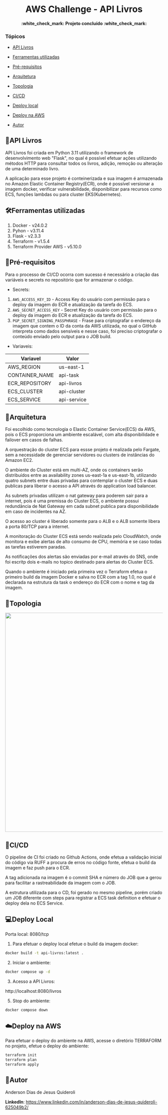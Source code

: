 <h1 align="center"> AWS Challenge - API Livros</h1>
<h4 align="center"> 
    :white_check_mark:  Projeto concluído  :white_check_mark:
</h4>

### Tópicos 

- [API Livros](#api-livros)

- [Ferramentas utilizadas](#ferramentas-utilizadas)

- [Pré-requisitos](#pré-requisitos)

- [Arquitetura](#arquitetura)

- [Topologia](#topologia)

- [CI/CD](#cicd)

- [Deploy local](#deploy-local)

- [Deploy na AWS](#%EF%B8%8Fdeploy-na-aws)
 
- [Autor](#autor)


## 💽API Livros

API Livros foi criada em Python 3.11 utilizando o framework de desenvolvimento web "Flask", no qual é possível efetuar ações utilizando métodos HTTP para consultar todos os livros, adição, remoção ou alteração de uma determinado livro.

A aplicação para esse projeto é conteinerizada e sua imagem é armazenada no Amazon Elastic Container Registry(ECR), onde é possível versionar a imagem docker, verificar vulnerabilidade, disponibilizar para recursos como ECS, funções lambdas ou para cluster EKS(Kubernetes).

## 🛠Ferramentas utilizadas

1. Docker - v24.0.2
2. Pyhon - v3.11.4
3. Flask - v2.3.3
4. Terraform - v1.5.4
5. Terraform Provider AWS - v5.10.0

## 🧩Pré-requisitos

Para o processo de CI/CD ocorra com sucesso é necessário a criação das variáveis e secrets no repositório que for armazenar o código.

- Secrets:
1. `AWS_ACCESS_KEY_ID` - Access Key do usuário com permissão para o deploy da imagem do ECR  e atualização da tarefa do ECS.
2. `AWS_SECRET_ACCESS_KEY` - Secret Key do usuário com permissão para o deploy da imagem do ECR  e atualização da tarefa do ECS.
3. `PGP_SECRET_SIGNING_PASSPHRASE` - Frase para criptografar o endereço da imagem que contem o ID da conta da AWS utilizada, no qual o GitHub interpreta como dados sensíveis e nesse caso, foi preciso criptografar o conteúdo enviado pelo output para o JOB build.

- Variaveis:
  
| Variavel | Valor |
|----------|-------|
| AWS_REGION | us-east-1 |
| CONTAINER_NAME | api-task |
| ECR_REPOSITORY | api-livros |
| ECS_CLUSTER | api-cluster |
| ECS_SERVICE | api-service |

## 📐Arquitetura

Foi escolhido como tecnologia o Elastic Container Service(ECS) da AWS, pois o ECS proporciona um ambiente escalável, com alta disponibilidade e failover em casos de falhas.

A orquestração do cluster ECS para essse projeto é realizada pelo Fargate, sem a necessidade de gerenciar servidores ou clusters de instâncias do Amazon EC2. 

O ambiente do Cluster está em multi-AZ, onde os containers serão distribuídos entre as availability zones us-east-1a e us-east-1b, utilizando quatro subnets entre duas privadas para contemplar o cluster ECS e duas publicas para liberar o acesso a API através do application load balancer.

As subnets privadas utilizam o nat gateway para poderem sair para a internet, pois é uma premissa do Cluster ECS, o ambiente possui redundância de Nat Gateway em cada subnet publica para disponibilidade em caso de incidentes na AZ.

O acesso ao cluster é liberado somente para o ALB e o ALB somente libera a porta 80/TCP para a internet.

A monitoração do Cluster ECS está sendo realizada pelo CloudWatch, onde monitora e exibe alertas de alto consumo de CPU, memória e se caso todas as tarefas estiverem paradas. 

As notificações dos alertas são enviadas por e-mail através do SNS, onde foi escritp dois e-mails no topico destinado para alertas do Cluster ECS.

Quando o ambiente é iniciado pela primeira vez o Terraform efetua o primeiro build da imagem Docker e salva no ECR com a tag 1.0, no qual é declarada na estrutura da task o endereço do ECR com o nome e tag da imagem.

## 📐Topologia

<div allign="center">
<img src="https://github.com/anderson-quideroli/aws-challenge-api-livros/assets/127318593/d8484871-325a-449d-a57a-8eba75a098fa.JPG" width="700px" />
</div>

## 🧱CI/CD

O pipeline de CI foi criado no Github Actions, onde efetua a validação inicial do código via RUFF a procura de erros no código fonte, efetua o build da imagem e faz push para o ECR.

A tag adicionada na imagem é o commit SHA e número do JOB que a gerou para facilitar a rastreabilidade da imagem com o JOB.

A estrutura utilizada para o CD, foi gerado no mesmo pipeline, porém criado um JOB diferente com steps para registrar a ECS task definition e efetuar o deploy dela no ECS Service.

## 💻Deploy Local


Porta local: 8080/tcp


1. Para efetuar o deploy local efetue o build da imagem docker:

```bash
docker build -t api-livros:latest .
```

2. Iniciar o ambiente:

```bash
docker compose up -d
```

3. Acesso a API Livros:
   
http://localhost:8080/livros

5. Stop do ambiente:

```bash
docker compose down
```

## ☁️Deploy na AWS

Para efetuar o deploy do ambiente na AWS, acesse o diretório TERRAFORM no projeto, efetue o deploy do ambiente:

```bash
terraform init
terraform plan
terraform apply
```

## 👦Autor

Anderson Dias de Jesus Quideroli

**LinkedIn**: https://www.linkedin.com/in/anderson-dias-de-jesus-quideroli-625049b2/
